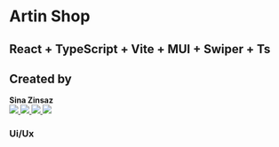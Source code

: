 # Artin Shop
## React + TypeScript + Vite + MUI + Swiper + Ts

<h2> Created by </h2>
<b>Sina Zinsaz</b>
<br />

<a href='https://www.linkedin.com/in/sina-zinsaz-a71061244/'>
    <img src='https://img.shields.io/badge/LinkedIn-0077B5?style=for-the-badge&logo=linkedin&logoColor=white' />
</a>
<a href='https://stackoverflow.com/users/20870363/sina-zinsaz'>
    <img src='https://img.shields.io/badge/Stack_Overflow-FE7A16?style=for-the-badge&logo=stack-overflow&logoColor=white' />
</a>
<a href='https://dev.to/sinazinsaz'>
    <img src='https://img.shields.io/badge/dev.to-0A0A0A?style=for-the-badge&logo=devdotto&logoColor=white' />
</a>
<a href='https://github.com/SINAZZzz'>
    <img src='https://img.shields.io/badge/GitHub-100000?style=for-the-badge&logo=github&logoColor=white' />
</a>

<h3> Ui/Ux </h3>
<a href='https://www.figma.com/file/aFvHKBS4N0Rekk5uu7GFHy/ecommerce-shoping-store-product-shoe-%D9%81%D8%B1%D9%88%D8%B4%DA%AF%D8%A7%D9%87-%DA%A9%D9%81%D8%B4-(Community)?type=design&node-id=5-3689&mode=design&t=7geRKOby9Oc50jc4-0'>
